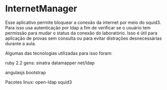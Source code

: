 # InternetManager
Esse aplicativo permite bloquear a conexão da internet por meio do squid3. Para isso usa autenticação por ldap a fim de verificar se o usuário tem permissão para mudar o status da conexão do laboratório. Isso é útil para aplicação de provas sem consulta ou para evitar distrações desnecessárias durante a aula.


Algumas das tecnologias utilizadas para isso foram:

ruby 2.2
gens:
  sinatra
  datamapper
  net/ldap

angulasjs
bootstrap

Pacotes linux:
  open-ldap
  squid3
